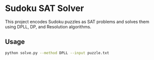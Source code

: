 # Sudoku SAT Solver

This project encodes Sudoku puzzles as SAT problems and solves them using DPLL, DP, and Resolution algorithms.

## Usage
```bash
python solve.py --method DPLL --input puzzle.txt
